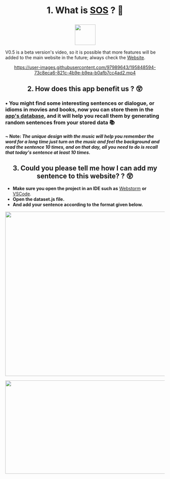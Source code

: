 <div align="center"><h1> <p>1. What is <a href="https://github.com/Subham-Maity/StockOfSentence/">SOS</a> ? 🤔</p> </h1></div>


<p align="center" >
        <img src="https://media2.giphy.com/media/OVaU6jmVjtbO2ZEvpI/giphy.gif?cid=ecf05e47duv1b8ucq21g67upcbsqcsor7epuej9kjswij1j2&rid=giphy.gif&ct=s" width="65" height="65" /> </p>



V0.5 is a beta version's video, so it is possible that more features will be added to the main website in the future; always check the [Website](https://subham-maity.github.io/StockOfSentence/).
<div align="center">


https://user-images.githubusercontent.com/97989643/195848594-73c8eca6-821c-4b9e-b9ea-b0afb7cc4ad2.mp4



</div>




<div align="center"> <h2> 2. How does this app benefit us ? 😲</h2></div>

<h3> • You might find some interesting sentences or dialogue, or idioms in movies and books, now you can store them in the <b><u>app's database</u></b>, and it will help you recall them by generating random sentences from your stored data 📚</h3>

<h4> <b> ~ Note: <i> The unique design with the music will help you remember the word for a long time just turn on the music and feel the background and read the sentence 10 times, and on that day, all you need to do is recall that today's sentence at least 10 times.  </i></b> </h4>



<div align="center"> <h2> 3. Could you please tell me how I can add my sentence to this website? ? 😲</h2></div>

- **Make sure you open the project in an IDE such as** [Webstorm](https://www.jetbrains.com/webstorm/) **or** [VSCode](https://code.visualstudio.com/).
- **Open the dataset.js file.**
- **And add your sentence according to the format given below.**
<p align="center" >
        <img src="https://user-images.githubusercontent.com/97989643/195846580-1146bca2-6663-4cd6-b5d2-30464deb823f.png" width="845" height="520" /> </p>

<p align="center" >
        <img src="https://user-images.githubusercontent.com/97989643/195846129-7710e773-ed01-4c6e-9cbc-c4af061e80d2.gif" width="600" height="295" /> </p>





